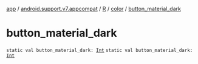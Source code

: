 [app](../../../index.md) / [android.support.v7.appcompat](../../index.md) / [R](../index.md) / [color](index.md) / [button_material_dark](./button_material_dark.md)

# button_material_dark

`static val button_material_dark: `[`Int`](https://kotlinlang.org/api/latest/jvm/stdlib/kotlin/-int/index.html)
`static val button_material_dark: `[`Int`](https://kotlinlang.org/api/latest/jvm/stdlib/kotlin/-int/index.html)